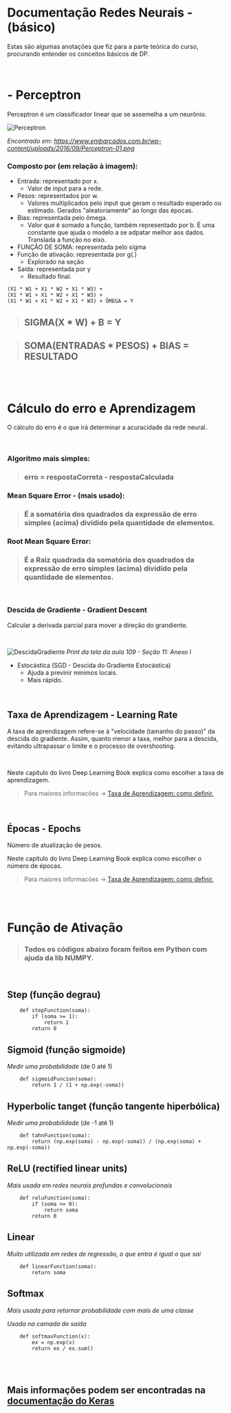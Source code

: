 # Documentação Redes Neurais - (básico)

Estas são algumas anotações que fiz para a parte teórica do curso, procurando entender os conceitos básicos de DP.

<br>

# - Perceptron
Perceptron é um classificador linear que se assemelha a um neurônio.

![Perceptron](/Images/Perceptron.png)

*Encontrado em: https://www.embarcados.com.br/wp-content/uploads/2016/09/Perceptron-01.png*

### Composto por (em relação à imagem):
- Entrada: representado por x.
  - Valor de input para a rede.
- Pesos: representados por w.
  - Valores multiplicados pelo input que geram o resultado esperado ou estimado. Gerados "aleatoriamente" ao longo das épocas.
- Bias: representada pelo ômega.
  - Valor que é somado a função, também representado por b. É uma constante que ajuda o modelo a se adpatar melhor aos dados. Translada a função no eixo.
- FUNÇÃO DE SOMA: representada pelo sigma
- Função de ativação: representada por g(.)
  - Explorado na seção
- Saída: representada por y
  - Resultado final.
  
```
(X1 * W1 + X1 * W2 + X1 * W3) +
(X1 * W1 + X1 * W2 + X1 * W3) +
(X1 * W1 + X1 * W2 + X1 * W3) + ÔMEGA = Y
```

>## SIGMA(X * W) + B = Y

>## SOMA(ENTRADAS * PESOS) + BIAS = RESULTADO

<br>
<br>

# Cálculo do erro e Aprendizagem
O cálculo do erro é o que irá determinar a acuracidade da rede neural.

<br>

### Algoritmo mais simples:
>### erro = respostaCorreta - respostaCalculada

### Mean Square Error - (mais usado):
>### É a somatória dos quadrados da expressão de erro simples (acima) dividido pela quantidade de elementos.

### Root Mean Square Error:
>### É a Raiz quadrada da somatória dos quadrados da expressão de erro simples (acima) dividido pela quantidade de elementos.

<br>

### Descida de Gradiente - Gradient Descent
Calcular a derivada parcial para mover a direção do grandiente.

<br>

![DescidaGradiente](/Images/descidaGradiente.png)
*Print da tela da aula 109 - Seção 11: Anexo I*

- Estocástica (SGD - Descida do Gradiente Estocástica)
  - Ajuda a previnir mínimos locais.
  - Mais rápido.

<br>

## Taxa de Aprendizagem - Learning Rate

A taxa de aprendizagem refere-se à "velocidade (tamanho do passo)" da descida do gradiente. Assim, quanto menor a taxa, melhor para a descida, evitando ultrapassar o limite e o processo de overshooting.

<br>

Neste capítulo do livro Deep Learning Book explica como escolher a taxa de aprendizagem.
>Para maiores informacões -> [Taxa de Aprendizagem: como definir.](https://www.deeplearningbook.com.br/a-taxa-de-aprendizado-de-uma-rede-neural/)

<br>

## Épocas - Epochs

Número de atualização de pesos.

Neste capítulo do livro Deep Learning Book explica como escolher o número de épocas.
>Para maiores informacões -> [Taxa de Aprendizagem: como definir.](https://www.deeplearningbook.com.br/usando-early-stopping-para-definir-o-numero-de-epocas-de-treinamento/)


<br>
<br>


# Função de Ativação

>### Todos os códigos abaixo foram feitos em Python com ajuda da lib NUMPY.

<br>

## Step (função degrau)
```
    def stepFunction(soma):
        if (soma >= 1):
            return 1
        return 0
```

## Sigmoid (função sigmoide)
*Medir uma probabilidade* (de 0 até 1)
```
    def sigmoidFuncion(soma):
        return 1 / (1 + np.exp(-soma))
```

## Hyperbolic tanget (função tangente hiperbólica)
*Medir uma probabilidade* (de -1 até 1)
```
    def tahnFunction(soma):
        return (np.exp(soma) - np.exp(-soma)) / (np.exp(soma) + np.exp(-soma))
```

## ReLU (rectified linear units)
*Mais usada em redes neurais profundas e convolucionais*
```
    def reluFunction(soma):
        if (soma >= 0):
            return soma
        return 0
```

## Linear
*Muito utilizada em redes de regressão, o que entra é igual o que sai*
```
    def linearFunction(soma):
        return soma
```

## Softmax
*Mais usada para retornar probabilidade com mais de uma classe*

*Usada na camada de saída*
```
    def softmaxFunction(x):
        ex = np.exp(x)
        return ex / ex.sum()
```

<br>
<br>


## Mais informações podem ser encontradas na [documentação do Keras](https://keras.io/api/layers/activations/)